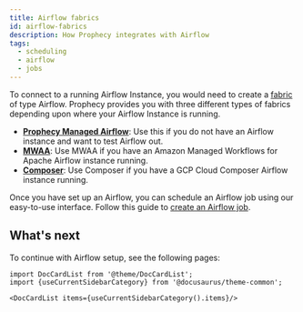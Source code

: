 ```yaml
---
title: Airflow fabrics
id: airflow-fabrics
description: How Prophecy integrates with Airflow
tags:
  - scheduling
  - airflow
  - jobs
---
```


To connect to a running Airflow Instance, you would need to create a [fabric](/docs/getting-started/concepts/fabrics.md) of type Airflow.
Prophecy provides you with three different types of fabrics depending upon where your Airflow Instance is running.

- **[Prophecy Managed Airflow](docs/administration/airflow-fabrics/prophecy-managed.md)**: Use this if you do not have an Airflow instance and want to test Airflow out.
- **[MWAA](./mwaa.md)**: Use MWAA if you have an Amazon Managed Workflows for Apache Airflow instance running.
- **[Composer](./composer.md)**: Use Composer if you have a GCP Cloud Composer Airflow instance running.

Once you have set up an Airflow, you can schedule an Airflow job using our easy-to-use interface. Follow this guide to [create an Airflow job](docs/Orchestration/airflow/airflow-tutorial-spark.md).

## What's next

To continue with Airflow setup, see the following pages:

```mdx-code-block
import DocCardList from '@theme/DocCardList';
import {useCurrentSidebarCategory} from '@docusaurus/theme-common';

<DocCardList items={useCurrentSidebarCategory().items}/>
```
